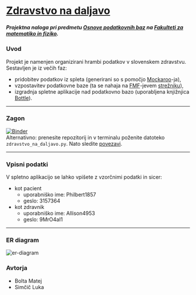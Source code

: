 # [Zdravstvo na daljavo](https://github.com/matejbolta/zdravstvo-na-daljavo)

##### Projektna naloga pri predmetu [Osnove podatkovnih baz](https://github.com/jaanos/OPB) na __[Fakulteti za matematiko in fiziko](https://www.fmf.uni-lj.si/si/)__.

### Uvod
Projekt je namenjen organizirani hrambi podatkov v slovenskem zdravstvu. Sestavljen je iz večih faz:
* pridobitev podatkov iz spleta (generirani so s pomočjo [Mockaroo](https://www.mockaroo.com/)-ja),
* vzpostavitev podatkovne baze (ta se nahaja na [FMF](https://www.fmf.uni-lj.si/si/)-jevem [strežniku](baza.fmf.uni-lj.si)),
* izgradnja spletne aplikacije nad podatkovno bazo (uporabljena knjižnjica [Bottle](https://bottlepy.org/docs/dev/)).

***

### Zagon
[![Binder](https://mybinder.org/badge_logo.svg)](https://mybinder.org/v2/gh/matejbolta/zdravstvo-na-daljavo/main?urlpath=proxy/8080/)<br />
Alternativno: prenesite repozitorij in v terminalu poženite datoteko `zdravstvo_na_daljavo.py`. Nato sledite [povezavi](http://localhost:8080/).

***

### Vpisni podatki
V spletno aplikacijo se lahko vpišete z vzorčnimi podatki in sicer:
- kot pacient
  - uporabniško ime: Philbert1857
  - geslo: 3157364
- kot zdravnik
  - uporabniško ime: 	Allison4953
  - geslo: 9MrO4aI1

***

### ER diagram

![er-diagram](https://user-images.githubusercontent.com/64838916/166563730-2a309fc2-b061-4ef0-8107-cf54e04e537c.png)

### Avtorja
* Bolta Matej
* Simčič Luka
